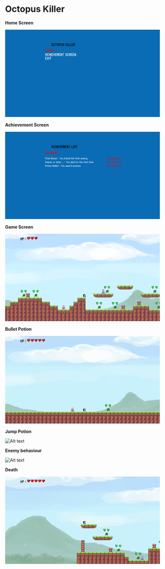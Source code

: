 # Octopus Killer

**Home Screen**

![Alt text](/Screenshots%20%26%20GIFS/Home.png?raw=true "Home")

**Achievement Screen**

![Alt text](/Screenshots%20%26%20GIFS/Achievement.png?raw=true "Achievement")

**Game Screen**

![Alt text](/Screenshots%20%26%20GIFS/Game.png?raw=true "Game")

**Bullet Potion**

![Alt text](/Screenshots%20%26%20GIFS/Clip_Bullet.gif?raw=true "Bullet")

**Jump Potion**

![Alt text](/Screenshots%20%26%20GIFS/Clip_Jump.gif?raw=true "Jump")

**Enemy behaviour**

![Alt text](/Screenshots%20%26%20GIFS/Clip_Enemy.gif?raw=true "Enemy")

**Death**

![Alt text](/Screenshots%20%26%20GIFS/Clip_Death.gif?raw=true "Death")
